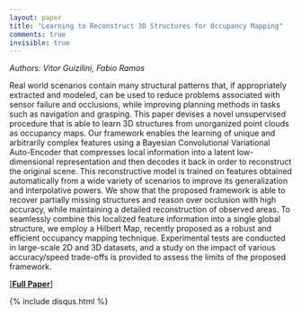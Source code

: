 ```yaml
---
layout: paper
title: "Learning to Reconstruct 3D Structures for Occupancy Mapping"
comments: true
invisible: true
---
```


<p class="text-left"><i>Authors: Vitor Guizilini, Fabio Ramos</i></p>

Real world scenarios contain many structural patterns that, if appropriately extracted and modeled, can be used to reduce problems associated with sensor failure and occlusions, while improving planning methods in tasks such as navigation and grasping. This paper devises a novel unsupervised procedure that is able to learn 3D structures from unorganized point clouds as occupancy maps. Our framework enables the learning of unique and arbitrarily complex features using a Bayesian Convolutional Variational Auto-Encoder that compresses local information into a latent low-dimensional representation and then decodes it back in order to reconstruct the original scene. This reconstructive model is trained on features obtained automatically from a wide variety of scenarios to improve its generalization and interpolative powers. We show that the proposed framework is able to recover partially missing structures and reason over occlusion with high accuracy, while maintaining a detailed reconstruction of observed areas. To seamlessly combine this localized feature information into a single global structure, we employ a Hilbert Map, recently proposed as a robust and efficient occupancy mapping technique. Experimental tests are conducted in large-scale 2D and 3D datasets, and a study on the impact of various accuracy/speed trade-offs is provided to assess the limits of the proposed framework.  

[<b><a href="https://storage.googleapis.com/rss2017-papers/51.pdf">Full Paper</a></b>]

{% include disqus.html %}